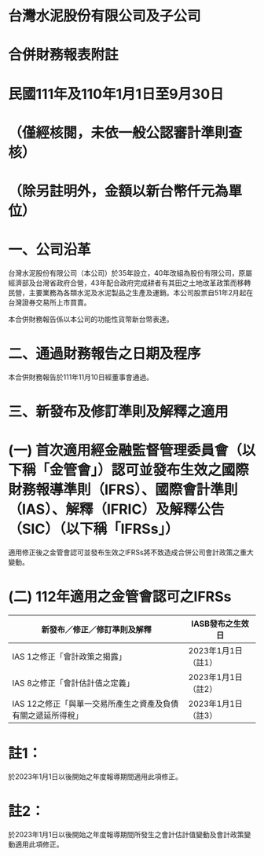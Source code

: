 # 台灣水泥股份有限公司及子公司

# 合併財務報表附註

# 民國111年及110年1月1日至9月30日

# （僅經核閱，未依一般公認審計準則查核）

# （除另註明外，金額以新台幣仟元為單位）

# 一、公司沿革

台灣水泥股份有限公司（本公司）於35年設立，40年改組為股份有限公司，原屬經濟部及台灣省政府合營，43年配合政府完成耕者有其田之土地改革政策而移轉民營，主要業務為各類水泥及水泥製品之生產及運銷。本公司股票自51年2月起在台灣證券交易所上市買賣。

本合併財務報告係以本公司的功能性貨幣新台幣表達。

# 二、通過財務報告之日期及程序

本合併財務報告於111年11月10日經董事會通過。

# 三、新發布及修訂準則及解釋之適用

# (一) 首次適用經金融監督管理委員會（以下稱「金管會」）認可並發布生效之國際財務報導準則（IFRS）、國際會計準則（IAS）、解釋（IFRIC）及解釋公告（SIC）（以下稱「IFRSs」）

適用修正後之金管會認可並發布生效之IFRSs將不致造成合併公司會計政策之重大變動。

# (二) 112年適用之金管會認可之IFRSs

|新發布／修正／修訂準則及解釋|IASB發布之生效日|
|---|---|
|IAS 1之修正「會計政策之揭露」|2023年1月1日（註1）|
|IAS 8之修正「會計估計值之定義」|2023年1月1日（註2）|
|IAS 12之修正「與單一交易所產生之資產及負債有關之遞延所得稅」|2023年1月1日（註3）|

# 註1：

於2023年1月1日以後開始之年度報導期間適用此項修正。

# 註2：

於2023年1月1日以後開始之年度報導期間所發生之會計估計值變動及會計政策變動適用此項修正。
